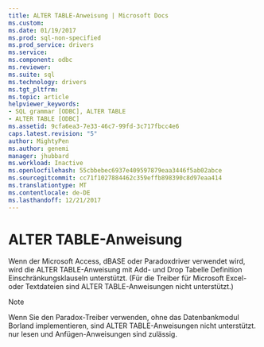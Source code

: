 ```yaml
---
title: ALTER TABLE-Anweisung | Microsoft Docs
ms.custom: 
ms.date: 01/19/2017
ms.prod: sql-non-specified
ms.prod_service: drivers
ms.service: 
ms.component: odbc
ms.reviewer: 
ms.suite: sql
ms.technology: drivers
ms.tgt_pltfrm: 
ms.topic: article
helpviewer_keywords:
- SQL grammar [ODBC], ALTER TABLE
- ALTER TABLE [ODBC]
ms.assetid: 9cfa6ea3-7e33-46c7-99fd-3c717fbcc4e6
caps.latest.revision: "5"
author: MightyPen
ms.author: genemi
manager: jhubbard
ms.workload: Inactive
ms.openlocfilehash: 55cbbebec6937e409597879eaa3446f5ab02abce
ms.sourcegitcommit: cc71f1027884462c359effb898390c8d97eaa414
ms.translationtype: MT
ms.contentlocale: de-DE
ms.lasthandoff: 12/21/2017
---
```

# <a name="alter-table-statement"></a>ALTER TABLE-Anweisung
Wenn der Microsoft Access, dBASE oder Paradoxdriver verwendet wird, wird die ALTER TABLE-Anweisung mit Add- und Drop Tabelle Definition Einschränkungsklauseln unterstützt. (Für die Treiber für Microsoft Excel- oder Textdateien sind ALTER TABLE-Anweisungen nicht unterstützt.)  
  
> [!NOTE]  
>  Wenn Sie den Paradox-Treiber verwenden, ohne das Datenbankmodul Borland implementieren, sind ALTER TABLE-Anweisungen nicht unterstützt. nur lesen und Anfügen-Anweisungen sind zulässig.
